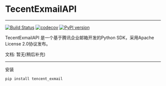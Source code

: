 # TecentExmailAPI

---

[![Build Status](https://www.travis-ci.org/sunhailin-Leo/TencentExmailAPI.svg?branch=master)](https://www.travis-ci.org/sunhailin-Leo/TencentExmailAPI)
[![codecov](https://codecov.io/gh/sunhailin-Leo/TencentExmailAPI/branch/master/graph/badge.svg)](https://codecov.io/gh/sunhailin-Leo/TencentExmailAPI)
[![PyPI version](https://badge.fury.io/py/TencentExmail.svg)](https://badge.fury.io/py/TencentExmail)

TecentExmailAPI 是一个基于腾讯企业邮箱开发的Python SDK，采用Apache License 2.0协议发布。


文档: 暂无(稍后补充)

---

安装

```bash
pip install tencent_exmail
```